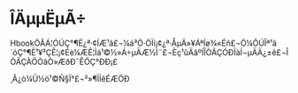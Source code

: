 ÎÄµµËµÃ÷
====================
HbookÖÂÁ¦ÓÚÇ°¶Ë¿ª·¢ÍÆ¹ã£¬¼á³Ö·ÖÏí¡¢¿ª·ÅµÄ»¥ÁªÍø¾«Éñ£¬Ö¼ÔÚÎª¹ã´óÇ°¶Ë¹¥³ÇÊ¦¡¢Éè¼ÆÊ¦Ìá¹©½»Á÷µÄÆ½Ì¨£¬Èç¹ûÄãºÍÎÒÃÇÓÐÏàÍ¬µÄÄ¿±ê£¬ÎÒÃÇÀÖÒâÒ»ÆðÐ¯ÊÖÇ°ÐÐ¡£

¸Ã¿ò¼Ü½ö¹©Ñ§Ï°£¬²»¶ÏÍêÉÆÖÐ

